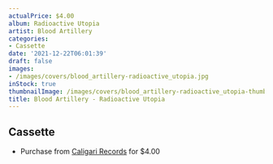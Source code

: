 ```yaml
---
actualPrice: $4.00
album: Radioactive Utopia
artist: Blood Artillery
categories:
- Cassette
date: '2021-12-22T06:01:39'
draft: false
images:
- /images/covers/blood_artillery-radioactive_utopia.jpg
inStock: true
thumbnailImage: /images/covers/blood_artillery-radioactive_utopia-thumb.jpg
title: Blood Artillery - Radioactive Utopia
---
```


## Cassette
* Purchase from [Caligari Records](https://caligarirecords.storenvy.com/products/33625084-blood-artillery-radioactive-utopia) for $4.00
